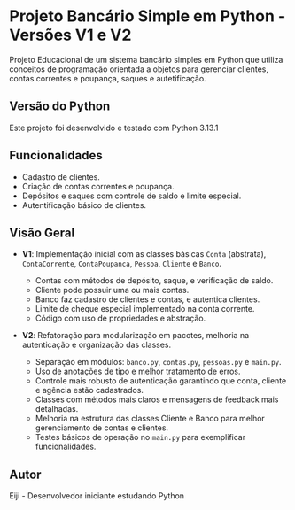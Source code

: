 # Projeto Bancário Simple em Python - Versões V1 e V2

Projeto Educacional de um sistema bancário simples em Python que utiliza conceitos de programação orientada a objetos para gerenciar clientes, contas correntes e poupança, saques e autetificação.

## Versão do Python

Este projeto foi desenvolvido e testado com Python 3.13.1

## Funcionalidades
- Cadastro de clientes.
- Criação de contas correntes e poupança.
- Depósitos e saques com controle de saldo e limite especial.
- Autentificação básico de clientes.

## Visão Geral

- **V1**: Implementação inicial com as classes básicas `Conta` (abstrata), `ContaCorrente`, `ContaPoupanca`, `Pessoa`, `Cliente` e `Banco`.
  - Contas com métodos de depósito, saque, e verificação de saldo.
  - Cliente pode possuir uma ou mais contas.
  - Banco faz cadastro de clientes e contas, e autentica clientes.
  - Limite de cheque especial implementado na conta corrente.
  - Código com uso de propriedades e abstração.

- **V2**: Refatoração para modularização em pacotes, melhoria na autenticação e organização das classes.
  - Separação em módulos: `banco.py`, `contas.py`, `pessoas.py` e `main.py`.
  - Uso de anotações de tipo e melhor tratamento de erros.
  - Controle mais robusto de autenticação garantindo que conta, cliente e agência estão cadastrados.
  - Classes com métodos mais claros e mensagens de feedback mais detalhadas.
  - Melhoria na estrutura das classes Cliente e Banco para melhor gerenciamento de contas e clientes.
  - Testes básicos de operação no `main.py` para exemplificar funcionalidades.

## Autor 
Eiji - Desenvolvedor iniciante estudando Python



